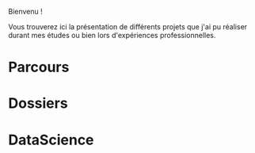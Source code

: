 <meta charset="utf-8">
<body>
<script src="//d3js.org/d3.v3.min.js"></script>
<script>

var width = 700,
    height = 450,
    τ = 2 * Math.PI,
    maxLength = 100,
    maxLength2 = maxLength * maxLength;

var nodes = d3.range(200).map(function() {
  return {
    x: Math.random() * width,
    y: Math.random() * height
  };
});

var force = d3.layout.force()
    .size([width, height])
    .nodes(nodes.slice())
    .charge(function(d, i) { return i ? -30 : -1500; })
    .on("tick", ticked)
    .start();

var voronoi = d3.geom.voronoi()
    .x(function(d) { return d.x; })
    .y(function(d) { return d.y; });

var root = nodes.shift();

root.fixed = true;

var canvas = d3.select("body").append("canvas")
    .attr("width", width)
    .attr("height", height)
    .on("ontouchstart" in document ? "touchmove" : "mousemove", moved);

var context = canvas.node().getContext("2d");

function moved() {
  var p1 = d3.mouse(this);
  root.px = p1[0];
  root.py = p1[1];
  force.resume();
}

function ticked() {
  var links = voronoi.links(nodes);

  context.clearRect(0, 0, width, height);

  context.beginPath();
  for (var i = 0, n = links.length; i < n; ++i) {
    var link = links[i],
        dx = link.source.x - link.target.x,
        dy = link.source.y - link.target.y;
    if (dx * dx + dy * dy < maxLength2) {
      context.moveTo(link.source.x, link.source.y);
      context.lineTo(link.target.x, link.target.y);
    }
  }
  context.lineWidth = 1;
  context.strokeStyle = "#bbb";
  context.stroke();

  context.beginPath();
  for (var i = 0, n = nodes.length; i < n; ++i) {
    var node = nodes[i];
    context.moveTo(node.x, node.y);
    context.arc(node.x, node.y, 2, 0, τ);
  }
  context.lineWidth = 3;
  context.strokeStyle = "#fff";
  context.stroke();
  context.fillStyle = "#000";
  context.fill();
}

</script>



Bienvenu !

Vous trouverez ici la présentation de différents projets que j'ai pu réaliser durant mes études ou bien lors d'expériences professionnelles.

<h1>Parcours</h1>

<h1>Dossiers</h1>

<h1>DataScience</h1>

